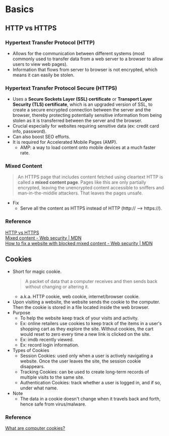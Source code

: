 # Basics

## HTTP vs HTTPS
### Hypertext Transfer Protocol (HTTP)
- Allows for the communication between different systems (most commonly used to transfer data from a web server to a browser to allow users to view web pages).
- Information that flows from server to browser is not encrypted, which means it can easily be stolen.
### Hypertext Transfer Protocol Secure (HTTPS)
- Uses a **Secure Sockets Layer (SSL) certificate** or **Transport Layer Security (TLS) certificate**, which is an upgraded version of SSL, to create a secure encrypted connection between the server and the browser, thereby protecting potentially sensitive information from being stolen as it is transferred between the server and the browser.
- Crucial especially for websites requiring sensitive data (ex: credit card info, password).
- Can also boost SEO efforts.
- It is required for Accelerated Mobile Pages (AMP).
  - AMP: a way to load content onto mobile devices at a much faster rate.
### Mixed Content
> An HTTPS page that includes content fetched using cleartext HTTP is called a **mixed content page**. Pages like this are only partially encrypted, leaving the unencrypted content accessible to sniffers and man-in-the-middle attackers. That leaves the pages unsafe.
- Fix
  - Serve all the content as HTTPS instead of HTTP (http:// --> https://).
### Reference
[HTTP vs HTTPS](https://seopressor.com/blog/http-vs-https/)  
[Mixed content - Web security | MDN](https://developer.mozilla.org/en-US/docs/Web/Security/Mixed_content)  
[How to fix a website with blocked mixed content - Web security | MDN](https://developer.mozilla.org/en-US/docs/Web/Security/Mixed_content/How_to_fix_website_with_mixed_content)

## Cookies
- Short for magic cookie.
  > A packet of data that a computer receives and then sends back without changing or altering it.
  - a.k.a. HTTP cookie, web cookie, internet/browser cookie.
- Upon visiting a website, the website sends the cookie to the computer. Then the cookie is stored in a file located inside the web browser.
- Purpose
  - To help the website keep track of your visits and activity.
  - Ex: online retailers use cookies to keep track of the items in a user's shopping cart as they explore the site. Without cookies, the cart would reset to zero every time a new link is clicked on the site.
  - Ex: imdb recently viewed.
  - Ex: record login information.
- Types of Cookies
  - Session Cookies: used only when a user is actively navigating a website. Once the user leaves the site, the session cookie disappears.
  - Tracking Cookies: can be used to create long-term records of multiple visits to the same site.
  - Authentication Cookies: track whether a user is logged in, and if so, under what name.
- Note
  - The data in a cookie doesn't change when it travels back and forth, hence safe from virus/malware.

### Reference
[What are computer cookies?](https://us.norton.com/internetsecurity-privacy-what-are-cookies.html)
